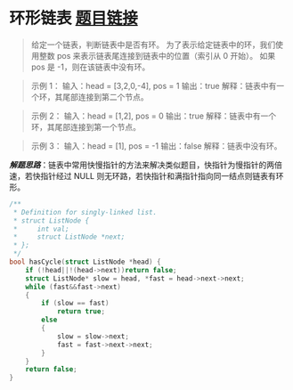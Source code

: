 ﻿# 环形链表  [题目链接](https://leetcode-cn.com/problems/linked-list-cycle/)

> 给定一个链表，判断链表中是否有环。
>为了表示给定链表中的环，我们使用整数 pos 来表示链表尾连接到链表中的位置（索引从 0 开始）。 如果 pos 是 -1，则在该链表中没有环。

 >示例 1：
>输入：head = [3,2,0,-4], pos = 1
>输出：true
>解释：链表中有一个环，其尾部连接到第二个节点。

>示例 2：
>输入：head = [1,2], pos = 0
>输出：true
>解释：链表中有一个环，其尾部连接到第一个节点。

>示例 3：
>输入：head = [1], pos = -1
>输出：false
>解释：链表中没有环。

***解题思路***：链表中常用快慢指针的方法来解决类似题目，快指针为慢指针的两倍速，若快指针经过 NULL 则无环路，若快指针和满指针指向同一结点则链表有环形。
```c
/**
 * Definition for singly-linked list.
 * struct ListNode {
 *     int val;
 *     struct ListNode *next;
 * };
 */
bool hasCycle(struct ListNode *head) {
	if (!head||!(head->next))return false;
	struct ListNode* slow = head, *fast = head->next->next;
	while (fast&&fast->next)
	{
		if (slow == fast)
			return true;
		else
		{
			slow = slow->next;
			fast = fast->next->next;
		}
	}
	return false;
}
```


 


